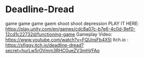# Deadline-Dread
game game game gaem shoot shoot depression
PLAY IT HERE: https://play.unity.com/en/games/cdc8a07c-b7e6-4c0d-9ef0-12cd1c22732d/functioning-game
Gameplay Video: https://www.youtube.com/watch?v=FQUnsFb4X5I
Itch.io : https://sfiggy.itch.io/deadline-dread?secret=hurLw5rOVmm3RHC0ueZV3mhVFAo
